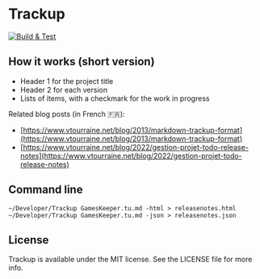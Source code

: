 # Trackup

[![Build & Test](https://github.com/vtourraine/trackup/actions/workflows/swift.yml/badge.svg)](https://github.com/vtourraine/trackup/actions/workflows/swift.yml)

## How it works (short version)

- Header 1 for the project title
- Header 2 for each version
- Lists of items, with a checkmark for the work in progress

Related blog posts (in French :fr:): 
- [https://www.vtourraine.net/blog/2013/markdown-trackup-format](https://www.vtourraine.net/blog/2013/markdown-trackup-format)
- [https://www.vtourraine.net/blog/2022/gestion-projet-todo-release-notes](https://www.vtourraine.net/blog/2022/gestion-projet-todo-release-notes)

## Command line

```
~/Developer/Trackup GamesKeeper.tu.md -html > releasenotes.html
~/Developer/Trackup GamesKeeper.tu.md -json > releasenotes.json
```

## License

Trackup is available under the MIT license. See the LICENSE file for more info.
